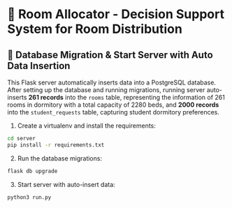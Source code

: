# 🏢 Room Allocator - Decision Support System for Room Distribution

## 🚀 Database Migration & Start Server with Auto Data Insertion

This Flask server automatically inserts data into a PostgreSQL database. After setting up the database and running migrations, running server auto-inserts **261 records** into the `rooms` table, representing the information of 261 rooms in dormitory with a total capacity of 2280 beds, and **2000 records** into the `student_requests` table, capturing student dormitory preferences.

1. Create a virtualenv and install the requirements:
```sh
cd server
pip install -r requirements.txt
```

2. Run the database migrations:
```sh
flask db upgrade
```

3. Start server with auto-insert data:
```sh
python3 run.py
```
